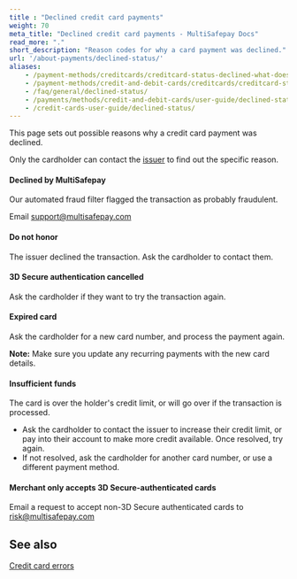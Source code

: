 ```yaml
---
title : "Declined credit card payments"
weight: 70
meta_title: "Declined credit card payments - MultiSafepay Docs"
read_more: "."
short_description: "Reason codes for why a card payment was declined."
url: '/about-payments/declined-status/'
aliases: 
    - /payment-methods/creditcards/creditcard-status-declined-what-does-this-mean-/
    - /payment-methods/credit-and-debit-cards/creditcards/creditcard-status-declined-what-does-this-mean-/
    - /faq/general/declined-status/
    - /payments/methods/credit-and-debit-cards/user-guide/declined-status/
    - /credit-cards-user-guide/declined-status/
---
```


This page sets out possible reasons why a credit card payment was declined. 

Only the cardholder can contact the [issuer](/glossaries/credit-cards/#issuer) to find out the specific reason.

#### Declined by MultiSafepay 
Our automated fraud filter flagged the transaction as probably fraudulent.  

Email <support@multisafepay.com> 

#### Do not honor
The issuer declined the transaction. Ask the cardholder to contact them. 

#### 3D Secure authentication cancelled 
Ask the cardholder if they want to try the transaction again. 

#### Expired card
Ask the cardholder for a new card number, and process the payment again. 

**Note:** Make sure you update any recurring payments with the new card details. 

#### Insufficient funds
The card is over the holder's credit limit, or will go over if the transaction is processed.   

- Ask the cardholder to contact the issuer to increase their credit limit, or pay into their account to make more credit available. Once resolved, try again. 
- If not resolved, ask the cardholder for another card number, or use a different payment method.

#### Merchant only accepts 3D Secure-authenticated cards 
Email a request to accept non-3D Secure authenticated cards to <risk@multisafepay.com> 

## See also
[Credit card errors](/about-payments/credit-card-errors/)